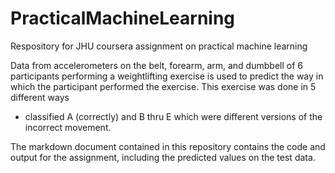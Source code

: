 # PracticalMachineLearning
Respository for JHU coursera assignment on practical machine learning

Data from accelerometers on the belt, forearm, arm, and dumbbell of 6 participants performing a weightlifting exercise is used to predict the way 
in which the participant performed the exercise. This exercise was done in 5 different ways 
-  classified A (correctly) and B thru E which were different versions of the incorrect movement.

The markdown document contained in this repository contains the code and output for the assignment, including the predicted values on the test data.


#

